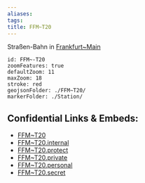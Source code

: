 ```yaml
---
aliases: 
tags: 
title: FFM~T20
---
```

Straßen-Bahn in [Frankfurt~Main](geo/Continent/Europe/Germany/West/Hessen/City/Frankfurt~Main.md) 

```leaflet
id: FFM~-T20
zoomFeatures: true 
defaultZoom: 11 
maxZoom: 18
stroke: red
geojsonFolder: ./FFM~T20/
markerFolder: ./Station/
```



## Confidential Links & Embeds: 
- [FFM~T20](../../../../../../../../../_public/geo/Continent/Europe/Germany/West/Hessen/City/Frankfurt~Main/FFM~T20.md) 
- [FFM~T20.internal](../../../../../../../../../_internal/geo/Continent/Europe/Germany/West/Hessen/City/Frankfurt~Main/FFM~T20.internal.md) 
- [FFM~T20.protect](../../../../../../../../../_protect/geo/Continent/Europe/Germany/West/Hessen/City/Frankfurt~Main/FFM~T20.protect.md) 
- [FFM~T20.private](../../../../../../../../../_private/geo/Continent/Europe/Germany/West/Hessen/City/Frankfurt~Main/FFM~T20.private.md) 
- [FFM~T20.personal](../../../../../../../../../_personal/geo/Continent/Europe/Germany/West/Hessen/City/Frankfurt~Main/FFM~T20.personal.md) 
- [FFM~T20.secret](../../../../../../../../../_secret/geo/Continent/Europe/Germany/West/Hessen/City/Frankfurt~Main/FFM~T20.secret.md) 
